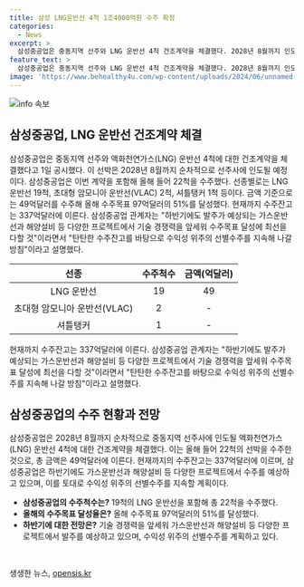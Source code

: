```yaml
---
title: 삼성 LNG운반선 4척 1조4000억원 수주 확정
categories:
  - News
excerpt: >
  삼성중공업은 중동지역 선주와 LNG 운반선 4척 건조계약을 체결했다. 2028년 8월까지 인도 예정으로 올해 들어 22척의 수주를 기록했다. 수주목표의 51%에 해당하는 49억달러를 수주해 수주잔고는 337억달러에 이르며, 기술 경쟁력을 토대로 하반기에도 수주가 예상된다고 밝혔다.
feature_text: >
  삼성중공업은 중동지역 선주와 LNG 운반선 4척 건조계약을 체결했다. 2028년 8월까지 인도 예정으로 올해 들어 22척의 수주를 기록했다. 수주목표의 51%에 해당하는 49억달러를 수주해 수주잔고는 337억달러에 이르며, 기술 경쟁력을 토대로 하반기에도 수주가 예상된다고 밝혔다.
image: 'https://www.behealthy4u.com/wp-content/uploads/2024/06/unnamed-file.png'
---
```


<p><img src="https://www.behealthy4u.com/wp-content/uploads/2024/06/unnamed-file.png" alt="info 속보" /></p>

<h2 data-ke-size="size26">삼성중공업, LNG 운반선 건조계약 체결</h2>

<p data-ke-size="size16">삼성중공업은 중동지역 선주와 액화천연가스(LNG) 운반선 4척에 대한 건조계약을 체결했다고 1일 공시했다. 이 선박은 2028년 8월까지 순차적으로 선주사에 인도될 예정이다. 삼성중공업은 이번 계약을 포함해 올해 들어 22척을 수주했다. 선종별로는 LNG 운반선 19척, 초대형 암모니아 운반선(VLAC) 2척, 셔틀탱커 1척 등이다. 금액 기준으로는 49억달러를 수주해 올해 수주목표 97억달러의 51%를 달성했다. 현재까지 수주잔고는 337억달러에 이른다. 삼성중공업 관계자는 "하반기에도 발주가 예상되는 가스운반선과 해양설비 등 다양한 프로젝트에서 기술 경쟁력을 앞세워 수주목표 달성에 최선을 다할 것"이라면서 "탄탄한 수주잔고를 바탕으로 수익성 위주의 선별수주를 지속해 나갈 방침"이라고 설명했다.</p>

<table>
    <thead>
        <tr>
            <th><b>선종</b></th>
            <th><b>수주척수</b></th>
            <th><b>금액(억달러)</b></th>
        </tr>
    </thead>
    <tbody>
        <tr>
            <td style="text-align: center;">LNG 운반선</td>
            <td style="text-align: center;">19</td>
            <td style="text-align: center;">49</td>
        </tr>
        <tr>
            <td style="text-align: center;">초대형 암모니아 운반선(VLAC)</td>
            <td style="text-align: center;">2</td>
            <td style="text-align: center;">-</td>
        </tr>
        <tr>
            <td style="text-align: center;">셔틀탱커</td>
            <td style="text-align: center;">1</td>
            <td style="text-align: center;">-</td>
        </tr>
    </tbody>
</table>

<p data-ke-size="size16">현재까지 수주잔고는 337억달러에 이른다. 삼성중공업 관계자는 "하반기에도 발주가 예상되는 가스운반선과 해양설비 등 다양한 프로젝트에서 기술 경쟁력을 앞세워 수주목표 달성에 최선을 다할 것"이라면서 "탄탄한 수주잔고를 바탕으로 수익성 위주의 선별수주를 지속해 나갈 방침"이라고 설명했다.</p>

<h2 data-ke-size="size26">삼성중공업의 수주 현황과 전망</h2>

<p data-ke-size="size16">삼성중공업은 2028년 8월까지 순차적으로 중동지역 선주사에 인도될 액화천연가스(LNG) 운반선 4척에 대한 건조계약을 체결했다. 이는 올해 들어 22척의 선박을 수주한 것으로, 총 금액은 49억달러에 이른다. 현재까지의 수주잔고는 337억달러에 이르며, 삼성중공업은 하반기에도 가스운반선과 해양설비 등 다양한 프로젝트에서 수주를 예상하고 있으며, 이를 토대로 수익성 위주의 선별수주를 지속할 계획이다.</p>

<ul>
    <li><b>삼성중공업의 수주척수는?</b> 19척의 LNG 운반선을 포함해 총 22척을 수주했다.</li>
    <li><b>올해의 수주목표 달성율은?</b> 올해 수주목표 97억달러의 51%를 달성했다.</li>
    <li><b>하반기에 대한 전망은?</b> 기술 경쟁력을 앞세워 가스운반선과 해양설비 등 다양한 프로젝트에서 발주를 예상하고 있으며, 수익성 위주의 선별수주를 계획하고 있다.</li>
</ul>

<p data-ke-size="size16">&nbsp;</p>
생생한 뉴스, <a href="https://opensis.kr" rel="dofollow">opensis.kr</a>


